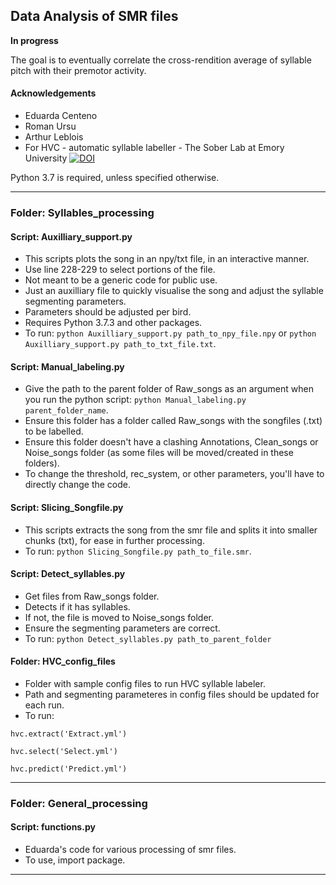 ## Data Analysis of SMR files
**In progress**

The goal is to eventually correlate the cross-rendition average of syllable pitch with their premotor activity.

#### Acknowledgements
- Eduarda Centeno
- Roman Ursu
- Arthur Leblois
- For HVC - automatic syllable labeller - The Sober Lab at Emory University [![DOI](https://zenodo.org/badge/DOI/10.5281/zenodo.1475481.svg)](https://doi.org/10.5281/zenodo.1475481)

Python 3.7 is required, unless specified otherwise.

---
### Folder: Syllables_processing

#### Script: Auxilliary_support.py

- This scripts plots the song in an npy/txt file, in an interactive manner.
- Use line 228-229 to select portions of the file.
- Not meant to be a generic code for public use.
- Just an auxilliary file to quickly visualise the song and adjust the syllable segmenting parameters.
- Parameters should be adjusted per bird.
- Requires Python 3.7.3 and other packages.
- To run: `python Auxilliary_support.py path_to_npy_file.npy` or `python Auxilliary_support.py path_to_txt_file.txt`.


#### Script: Manual_labeling.py

- Give the path to the parent folder of Raw_songs as an argument when you run the python script: `python Manual_labeling.py parent_folder_name`.
- Ensure this folder has a folder called Raw_songs with the songfiles (.txt) to be labelled.
- Ensure this folder doesn't have a clashing Annotations, Clean_songs or Noise_songs folder (as some files will be moved/created in these folders).
- To change the threshold, rec_system, or other parameters, you'll have to directly change the code.

#### Script: Slicing_Songfile.py

- This scripts extracts the song from the smr file and splits it into smaller chunks (txt), for ease in further processing.
- To run: `python Slicing_Songfile.py path_to_file.smr`.

#### Script: Detect_syllables.py

- Get files from Raw_songs folder.
- Detects if it has syllables.
- If not, the file is moved to Noise_songs folder.
- Ensure the segmenting parameters are correct.
- To run: `python Detect_syllables.py path_to_parent_folder`

#### Folder: HVC\_config\_files

- Folder with sample config files to run HVC syllable labeler.
- Path and segmenting parameteres in config files should be updated for each run.
- To run:

`hvc.extract('Extract.yml')`

`hvc.select('Select.yml')`

`hvc.predict('Predict.yml')`

---

### Folder: General_processing

#### Script: functions.py

- Eduarda's code for various processing of smr files.
- To use, import package. 

---
